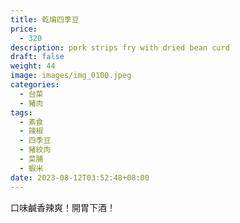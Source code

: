 ```yaml
---
title: 乾煸四季豆
price:
  - 320
description: pork strips fry with dried bean curd
draft: false
weight: 44
image: images/img_0100.jpeg
categories:
  - 台菜
  - 豬肉
tags:
  - 素食
  - 辣椒
  - 四季豆
  - 豬絞肉
  - 菜脯
  - 蝦米
date: 2023-08-12T03:52:48+08:00
---
```

口味鹹香辣爽！開胃下酒！